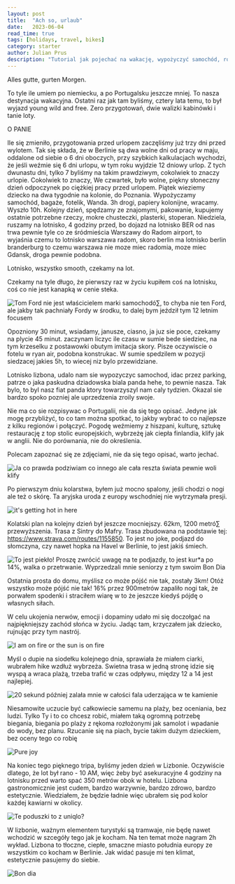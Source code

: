 ```yaml
---
layout: post
title:  "Ach so, urlaub"
date:   2023-06-04
read_time: true
tags: [holidays, travel, bikes]
category: starter
author: Julian Prus 
description: "Tutorial jak pojechać na wakację, wypożyczyć samochód, rower, zawieść dziecko na wczasy i nie zwariować. Jak tracicć urlop na siedzenie w domu i czym się róźnią wakacje po i przed 30 rokiem życia"
---
```


Alles gutte, gurten Morgen. 

To tyle ile umiem po niemiecku, a po Portugalsku jeszcze mniej. To nasza destynacja wakacyjna. 
Ostatni raz jak tam byliśmy, cztery lata temu, to był wyjazd young wild and free. Zero przygotowań, 
dwie walizki kabinówki i tanie loty. 

O PANIE

Ile się zmieniło, przygotowania przed urlopem zaczęliśmy już trzy dni przed wylotem. Tak się składa, że w Berlinie są dwa wolne dni od pracy w maju, oddalone od siebie o 6 dni oboczych, przy szybkich kalkulacjach wychodzi, że jeśli 
weźmie się 6 dni urlopu, w tym roku wyjdzie 12 dniowy urlop. Z tych dwunastu dni, tylko 7 byliśmy na takim prawdziwym, cokolwiek to znaczy urlopie. 
Cokolwiek to znaczy, We czwartek, było wolne, piękny słoneczny dzień odpoczynek po ciężkiej pracy przed urlopem. Piątek wieziemy dziecko na dwa tygodnie na kolonie, do Poznania. Wypożyczamy samochód, bagaże, fotelik, Wanda. 3h drogi, papiery kolonijne, wracamy. Wyszło 10h. 
Kolejny dzień, spędzamy ze znajomymi, pakowanie, kupujemy ostatnie potrzebne rzeczy, mokre chusteczki, plasterki, stoperan. Niedziela, ruszamy na lotnisko, 
4 godziny przed, bo dojazd na lotnisko BER od nas trwa pewnie tyle co ze śródmieścia Warszawy do Radom airport, to wyjaśnia czemu to lotnisko warszawa radom, skoro berlin ma lotnisko berlin 
branderburg to czemu warszawa nie moze miec radomia, moze miec Gdansk, droga pewnie podobna. 


Lotnisko, wszystko smooth, czekamy na lot. 

Czekamy na tyle długo, że pierwszy raz w życiu kupiłem coś na lotnisku, coś co nie jest kanapką w cenie steka. 

![Tom Ford nie jest właścicielem marki samochodó∑, to chyba nie ten Ford, ale jakby tak pachniały Fordy w środku, to dalej bym jeździł tym 12 letnim focusem](./assets/img/posts/20230604/IMG_2262.jpeg)


Opozniony 30 minut, wsiadamy, janusze, ciasno, ja juz sie poce, czekamy na plycie 45 minut. zaczynam liczyc ile czasu w sumie bede siedziec, na tym krzeselku z postawowki obutym imitacja skory. Pisze oczywiscie o fotelu w ryan air, podobna konstrukac. 
W sumie spedzilem w pozycji siedzacej jakies 5h, to wiecej niz bylo przewidziane. 

Lotnisko lizbona, udalo nam sie wypozyczyc samochod, idac przez parking, patrze o jaka paskudna dziadowska biala panda hehe, to pewnie nasza. Tak bylo, 
to byl nasz fiat panda ktory towarzyszyl nam caly tydzien. Okazal sie bardzo spoko pozniej ale uprzedzenia zroily swoje. 

Nie ma co sie rozpisywac o Portugalii, nie da się tego opisać. Jedyne jak mogę przybliżyć, to co tam można spotkać, to jakby wybrać to co najlepsze z kilku regionów i połączyć. 
Pogodę weźmiemy z hiszpani, kulturę, sztukę restaurację z top stolic europejskich, wybrzeżę jak ciepła finlandia, klify jak w anglii. Nie do porównania, 
nie do określenia. 

Polecam zapoznać się ze zdjęciami, nie da się tego opisać, warto jechać. 

![Ja co prawda podziwiam co innego ale cała reszta świata pewnie woli klify](./assets/img/posts/20230604/IMG_2323.jpeg)

Po pierwszym dniu kolarstwa, byłem już mocno spalony, jeśli chodzi o nogi ale też o skórę. Ta aryjska uroda z europy wschodniej nie wytrzymała presji. 

![it's getting hot in here](./assets/img/posts/20230604/IMG_2488.jpeg)


Kolatski plan na kolejny dzień był jeszcze mocniejszy. 62km, 1200 metró∑ przewyższenia. Trasa z Sintry do Mafry. Trasa zbudowana na podstawie tej: https://www.strava.com/routes/1155850. 
To jest no joke, podjazd do słomczyna, czy nawet hopka na Havel w Berlinie, to jest jakiś śmiech. 

![To jest piekło! Proszę zwrócić uwagę na te podjazdy, to jest kur*a po 14%, walka o przetrwanie. Wyprzedzali mnie seniorzy z tym swoim Bon Dia](./assets/img/posts/20230604/elevations.png)

Ostatnia prosta do domu, myślisz co może pójść nie tak, zostały 3km! Otóż wszystko może pójść nie tak! 16% przez 900metrów zapaliło nogi tak, że porwałem spodenki i straciłem wiarę w to że jeszcze kiedyś pójdę o własnych siłach. 

W celu ukojenia nerwów, emocji i dopaminy udało mi się doczołgać na najpiękniejszy zachód słońca w życiu. Jadąc tam, krzyczałem jak dziecko, rujnując przy tym nastrój. 

![I am on fire or the sun is on fire](./assets/img/posts/20230604/IMG_2323.jpeg)

Myśl o dupie na siodełku kolejnego dnia, sprawiała że miałem ciarki, wubrałem hike wzdłuż wybrzeża. Swietna trasa w jedną stronę idzie się wyspą a wraca plażą, trzeba trafić w czas odpływu, między 12 a 14 jest najlepiej. 

![20 sekund później zalała mnie w całości fala uderzająca w te kamienie](./assets/img/posts/20230604/IMG_2458.jpeg)

Niesamowite uczucie być całkowiecie samemu na plaży, bez oceniania, bez ludzi. Tylko Ty i to co chcesz robić, miałem taką ogromną potrzebę biegania, 
biegania po plaży z rękoma rozłożonymi jak samolot i wpadanie do wody, bez planu. Rzucanie się na piach, bycie takim dużym dzieckiem, bez oceny tego co robię

![Pure joy](./assets/img/posts/20230604/IMG_2461.jpeg)

Na koniec tego pięknego tripa, byliśmy jeden dzień w Lizbonie. Oczywiście dlatego, że lot był rano - 10 AM, więc żeby być asekuracyjne 4 godziny na lotnisku przed warto spać 350 metrów obok w hotelu. 
Lizbona gastronomicznie jest cudem, bardzo warzywnie, bardzo zdrowo, bardzo estetycznie. Wiedziałem, że będzie ładnie więc ubrałem się pod kolor każdej kawiarni w okolicy. 

![Te poduszki to z uniqlo?](./assets/img/posts/20230604/IMG_2527.jpeg)

W lizbonie, ważnym elementem turystyki są tramwaje, nie będę nawet wchodzić w szcegóły tego jak je kocham. Na ten temat może nagram 2h wykład. 
Lizbona to tłoczne, ciepłe, smaczne miasto południa europy ze wszystkim co kocham w Berlinie. Jak widać pasuje mi ten klimat, estetycznie pasujemy do siebie. 

![Bon dia](./assets/img/posts/20230604/IMG_2548.jpeg)



